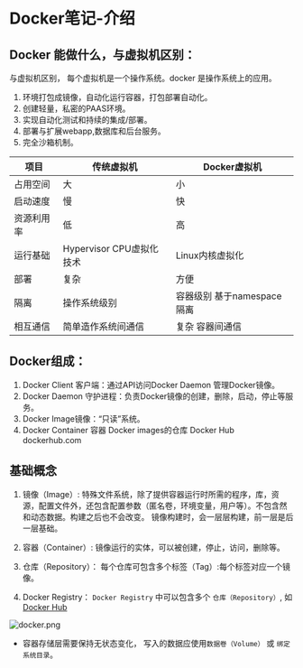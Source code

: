 # Docker笔记-介绍


## Docker 能做什么，与虚拟机区别：
与虚拟机区别， 每个虚拟机是一个操作系统。docker 是操作系统上的应用。

1. 环境打包成镜像，自动化运行容器，打包部署自动化。
2. 创建轻量，私密的PAAS环境。
3. 实现自动化测试和持续的集成/部署。
4. 部署与扩展webapp,数据库和后台服务。
5. 完全沙箱机制。

|项目|传统虚拟机|Docker虚拟机| 
|-|-|-|
|占用空间|大|小|
|启动速度|慢|快|
|资源利用率|低|高|
|运行基础|Hypervisor CPU虚拟化技术|Linux内核虚拟化|
|部署|复杂|方便|
|隔离|操作系统级别|容器级别 基于namespace隔离|
|相互通信| 简单造作系统间通信|复杂 容器间通信|

## Docker组成：
1. Docker Client 客户端：通过API访问Docker Daemon 管理Docker镜像。
2. Docker Daemon 守护进程：负责Docker镜像的创建，删除，启动，停止等服务。
3. Docker Image镜像：“只读”系统。
4. Docker Container 容器 Docker images的仓库 Docker Hub dockerhub.com

## 基础概念
1. 镜像（Image）:
特殊文件系统，除了提供容器运行时所需的程序，库，资源，配置文件外，还包含配置参数（匿名卷，环境变量，用户等）。不包含然和动态数据。构建之后也不会改变。
镜像构建时，会一层层构建，前一层是后一层基础。

2. 容器（Container）:
镜像运行的实体，可以被创建，停止，访问，删除等。

3. 仓库（Repository）：
每个仓库可包含多个标签（Tag）:每个标签对应一个镜像。

4. Docker Registry：
`Docker Registry` 中可以包含多个 `仓库（Repository）`, 如 [Docker Hub](https://hub.docker.com/)

![docker.png](docker.png)

- 容器存储层需要保持无状态变化， 写入的数据应使用`数据卷（Volume）` 或 `绑定系统目录`。

